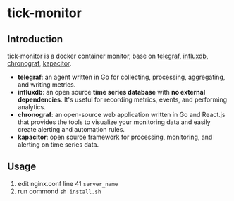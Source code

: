 # tick-monitor

## Introduction

tick-monitor is a docker container monitor, base on [telegraf](https://github.com/influxdata/telegraf), [influxdb](https://github.com/influxdata/influxdb), [chronograf](https://github.com/influxdata/chronograf), [kapacitor](https://github.com/influxdata/kapacitor).

- **telegraf**: an agent written in Go for collecting, processing, aggregating, and writing metrics.
- **influxdb**: an open source **time series database** with **no external dependencies**. It's useful for recording metrics, events, and performing analytics.
- **chronograf**: an open-source web application written in Go and React.js that provides the tools to visualize your monitoring data and easily create alerting and automation rules.
- **kapacitor**: open source framework for processing, monitoring, and alerting on time series data.

## Usage

1. edit nginx.conf line 41 `server_name`
2. run commond `sh install.sh`
